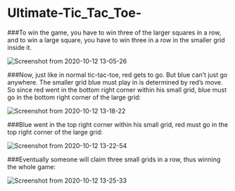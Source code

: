 # Ultimate-Tic_Tac_Toe-

###To win the game, you have to win three of the larger squares in a row, and to win a large square, you have to win three in a row in the smaller grid inside it.



![Screenshot from 2020-10-12 13-05-26](https://user-images.githubusercontent.com/72738808/95740415-be254380-0c8c-11eb-8e7c-dd70464dd4f4.png)


###Now, just like in normal tic-tac-toe, red gets to go. But blue can’t just go anywhere. The smaller grid blue must play in is determined by red’s move. So since red went in the bottom right corner within his small grid, blue must go in the bottom right corner of the large grid:


![Screenshot from 2020-10-12 13-18-22](https://user-images.githubusercontent.com/72738808/95740820-76eb8280-0c8d-11eb-8625-66bcd86b0d80.png)


###Blue went in the top right corner within his small grid, red must go in the top right corner of the large grid:



![Screenshot from 2020-10-12 13-22-54](https://user-images.githubusercontent.com/72738808/95741160-127cf300-0c8e-11eb-9175-139113da4bc8.png)


 ###Eventually someone will claim three small grids in a row, thus winning the whole game:
 
 
![Screenshot from 2020-10-12 13-25-33](https://user-images.githubusercontent.com/72738808/95741389-77d0e400-0c8e-11eb-8db5-7f95b5b8456a.png)





